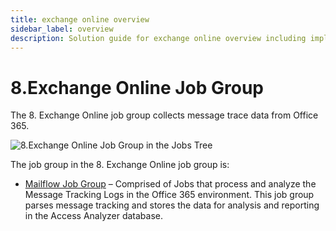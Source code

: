 ```yaml
---
title: exchange online overview
sidebar_label: overview
description: Solution guide for exchange online overview including implementation steps, configuration, and best practices.
---
```


# 8.Exchange Online Job Group

The 8. Exchange Online job group collects message trace data from Office 365.

![8.Exchange Online Job Group in the Jobs Tree](/img/product_docs/accessanalyzer/admin/hostmanagement/jobstree.webp)

The job group in the 8. Exchange Online job group is:

- [Mailflow Job Group](/docs/accessanalyzer/12.0/solutions/exchange/online/mailflow/overview.md) – Comprised of Jobs that process and analyze the
  Message Tracking Logs in the Office 365 environment. This job group parses message tracking and
  stores the data for analysis and reporting in the Access Analyzer database.
